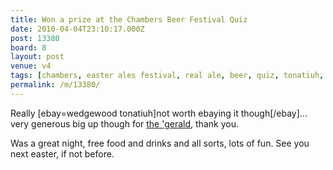 ```yaml
---
title: Won a prize at the Chambers Beer Festival Quiz
date: 2010-04-04T23:10:17.000Z
post: 13380
board: 8
layout: post
venue: v4
tags: [chambers, easter ales festival, real ale, beer, quiz, tonatiuh, wedgwood, aztec]
permalink: /m/13380/
---
```

Really [ebay=wedgewood tonatiuh]not worth ebaying it though[/ebay]... very generous big up though for <a href="http://www.folkestonegerald.com">the 'gerald</a>, thank you.

Was a great night, free food and drinks and all sorts, lots of fun. See you next easter, if not before.
